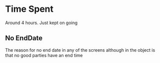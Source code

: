 
# Time Spent 

Around 4 hours. Just kept on going

## No EndDate

The reason for no end date in any of the screens although in the object is that no good parties have an end time




